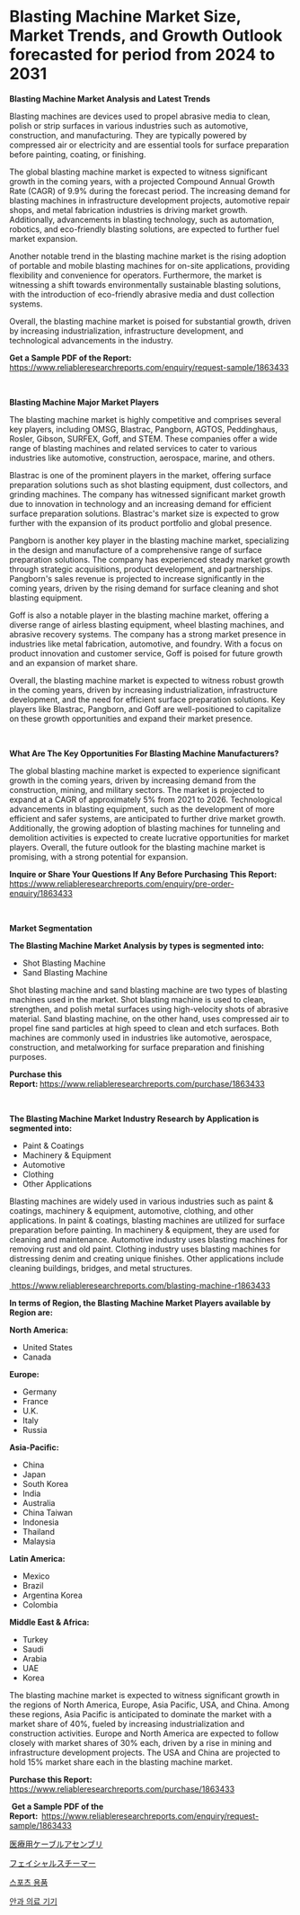 <p><h1>Blasting Machine Market Size, Market Trends, and Growth Outlook forecasted for period from 2024 to 2031</h1></p><p><strong>Blasting Machine Market Analysis and Latest Trends</strong></p>
<p><p>Blasting machines are devices used to propel abrasive media to clean, polish or strip surfaces in various industries such as automotive, construction, and manufacturing. They are typically powered by compressed air or electricity and are essential tools for surface preparation before painting, coating, or finishing.</p><p>The global blasting machine market is expected to witness significant growth in the coming years, with a projected Compound Annual Growth Rate (CAGR) of 9.9% during the forecast period. The increasing demand for blasting machines in infrastructure development projects, automotive repair shops, and metal fabrication industries is driving market growth. Additionally, advancements in blasting technology, such as automation, robotics, and eco-friendly blasting solutions, are expected to further fuel market expansion.</p><p>Another notable trend in the blasting machine market is the rising adoption of portable and mobile blasting machines for on-site applications, providing flexibility and convenience for operators. Furthermore, the market is witnessing a shift towards environmentally sustainable blasting solutions, with the introduction of eco-friendly abrasive media and dust collection systems.</p><p>Overall, the blasting machine market is poised for substantial growth, driven by increasing industrialization, infrastructure development, and technological advancements in the industry.</p></p>
<p><strong>Get a Sample PDF of the Report:&nbsp;</strong> <a href="https://www.reliableresearchreports.com/enquiry/request-sample/1863433">https://www.reliableresearchreports.com/enquiry/request-sample/1863433</a></p>
<p>&nbsp;</p>
<p><strong>Blasting Machine Major Market Players</strong></p>
<p><p>The blasting machine market is highly competitive and comprises several key players, including OMSG, Blastrac, Pangborn, AGTOS, Peddinghaus, Rosler, Gibson, SURFEX, Goff, and STEM. These companies offer a wide range of blasting machines and related services to cater to various industries like automotive, construction, aerospace, marine, and others.</p><p>Blastrac is one of the prominent players in the market, offering surface preparation solutions such as shot blasting equipment, dust collectors, and grinding machines. The company has witnessed significant market growth due to innovation in technology and an increasing demand for efficient surface preparation solutions. Blastrac's market size is expected to grow further with the expansion of its product portfolio and global presence.</p><p>Pangborn is another key player in the blasting machine market, specializing in the design and manufacture of a comprehensive range of surface preparation solutions. The company has experienced steady market growth through strategic acquisitions, product development, and partnerships. Pangborn's sales revenue is projected to increase significantly in the coming years, driven by the rising demand for surface cleaning and shot blasting equipment.</p><p>Goff is also a notable player in the blasting machine market, offering a diverse range of airless blasting equipment, wheel blasting machines, and abrasive recovery systems. The company has a strong market presence in industries like metal fabrication, automotive, and foundry. With a focus on product innovation and customer service, Goff is poised for future growth and an expansion of market share.</p><p>Overall, the blasting machine market is expected to witness robust growth in the coming years, driven by increasing industrialization, infrastructure development, and the need for efficient surface preparation solutions. Key players like Blastrac, Pangborn, and Goff are well-positioned to capitalize on these growth opportunities and expand their market presence.</p></p>
<p>&nbsp;</p>
<p><strong>What Are The Key Opportunities For Blasting Machine Manufacturers?</strong></p>
<p><p>The global blasting machine market is expected to experience significant growth in the coming years, driven by increasing demand from the construction, mining, and military sectors. The market is projected to expand at a CAGR of approximately 5% from 2021 to 2026. Technological advancements in blasting equipment, such as the development of more efficient and safer systems, are anticipated to further drive market growth. Additionally, the growing adoption of blasting machines for tunneling and demolition activities is expected to create lucrative opportunities for market players. Overall, the future outlook for the blasting machine market is promising, with a strong potential for expansion.</p></p>
<p><strong>Inquire or Share Your Questions If Any Before Purchasing This Report:</strong> <a href="https://www.reliableresearchreports.com/enquiry/pre-order-enquiry/1863433">https://www.reliableresearchreports.com/enquiry/pre-order-enquiry/1863433</a></p>
<p>&nbsp;</p>
<p><strong>Market Segmentation</strong></p>
<p><strong>The Blasting Machine Market Analysis by types is segmented into:</strong></p>
<p><ul><li>Shot Blasting Machine</li><li>Sand Blasting Machine</li></ul></p>
<p><p>Shot blasting machine and sand blasting machine are two types of blasting machines used in the market. Shot blasting machine is used to clean, strengthen, and polish metal surfaces using high-velocity shots of abrasive material. Sand blasting machine, on the other hand, uses compressed air to propel fine sand particles at high speed to clean and etch surfaces. Both machines are commonly used in industries like automotive, aerospace, construction, and metalworking for surface preparation and finishing purposes.</p></p>
<p><strong>Purchase this Report:&nbsp;</strong><a href="https://www.reliableresearchreports.com/purchase/1863433">https://www.reliableresearchreports.com/purchase/1863433</a></p>
<p>&nbsp;</p>
<p><strong>The Blasting Machine Market Industry Research by Application is segmented into:</strong></p>
<p><ul><li>Paint & Coatings</li><li>Machinery & Equipment</li><li>Automotive</li><li>Clothing</li><li>Other Applications</li></ul></p>
<p><p>Blasting machines are widely used in various industries such as paint & coatings, machinery & equipment, automotive, clothing, and other applications. In paint & coatings, blasting machines are utilized for surface preparation before painting. In machinery & equipment, they are used for cleaning and maintenance. Automotive industry uses blasting machines for removing rust and old paint. Clothing industry uses blasting machines for distressing denim and creating unique finishes. Other applications include cleaning buildings, bridges, and metal structures.</p></p>
<p><a href="https://www.reliableresearchreports.com/blasting-machine-r1863433">&nbsp;https://www.reliableresearchreports.com/blasting-machine-r1863433</a></p>
<p><strong>In terms of Region, the Blasting Machine Market Players available by Region are:</strong></p>
<p>
    <p> <strong> North America: </strong>
        <ul>
            <li>United States</li>
            <li>Canada</li>
        </ul>
        </p> 
    <p> <strong> Europe: </strong>
        <ul>
            <li>Germany</li>
            <li>France</li>
            <li>U.K.</li>
            <li>Italy</li>
            <li>Russia</li>
        </ul>
        </p> 
    <p> <strong> Asia-Pacific: </strong>
        <ul>
            <li>China</li>
            <li>Japan</li>
            <li>South Korea</li>
            <li>India</li>
            <li>Australia</li>
            <li>China Taiwan</li>
            <li>Indonesia</li>
            <li>Thailand</li>
            <li>Malaysia</li>
        </ul>
        </p> 
    <p> <strong> Latin America: </strong>
        <ul>
            <li>Mexico</li>
            <li>Brazil</li>
            <li>Argentina Korea</li>
            <li>Colombia</li>
        </ul>
        </p> 
    <p> <strong> Middle East & Africa: </strong>
        <ul>
            <li>Turkey</li>
            <li>Saudi</li>
            <li>Arabia</li>
            <li>UAE</li>
            <li>Korea</li>
        </ul>
    </p>
    </p>
<p><p>The blasting machine market is expected to witness significant growth in the regions of North America, Europe, Asia Pacific, USA, and China. Among these regions, Asia Pacific is anticipated to dominate the market with a market share of 40%, fueled by increasing industrialization and construction activities. Europe and North America are expected to follow closely with market shares of 30% each, driven by a rise in mining and infrastructure development projects. The USA and China are projected to hold 15% market share each in the blasting machine market.</p></p>
<p><strong>Purchase this Report: </strong><a href="https://www.reliableresearchreports.com/purchase/1863433">https://www.reliableresearchreports.com/purchase/1863433</a></p>
<p>&nbsp;<strong>Get a Sample PDF of the Report:&nbsp;&nbsp;</strong><a href="https://www.reliableresearchreports.com/enquiry/request-sample/1863433">https://www.reliableresearchreports.com/enquiry/request-sample/1863433</a></p>
<p><strong></strong></p>
<p><p><a href="https://medium.com/@hugofirst21/%E5%8C%BB%E7%99%82%E7%94%A8%E3%82%B1%E3%83%BC%E3%83%96%E3%83%AB%E7%B5%84%E7%AB%8B%E5%93%81%E5%B8%82%E5%A0%B4%E3%81%AE%E8%A6%8F%E6%A8%A1%E3%81%A8%E5%B8%82%E5%A0%B4%E5%8B%95%E5%90%91-%E5%AE%8C%E5%85%A8%E3%81%AA%E6%A5%AD%E7%95%8C%E6%A6%82%E8%A6%81-2024%E5%B9%B4%E3%81%8B%E3%82%892031%E5%B9%B4%E3%81%BE%E3%81%A7-ec5abbbcd6b9">医療用ケーブルアセンブリ</a></p><p><a href="https://medium.com/@kelscdowell78456/%E3%83%95%E3%82%A7%E3%82%A4%E3%82%B7%E3%83%A3%E3%83%AB%E3%82%B9%E3%83%81%E3%83%BC%E3%83%9E%E3%83%BC%E3%83%9E%E3%83%BC%E3%82%B1%E3%83%83%E3%83%88%E3%81%AE%E8%A6%8F%E6%A8%A1%E3%81%8C-%E4%B8%96%E7%95%8C%E3%81%AE%E6%A5%AD%E7%95%8C%E3%81%AB%E3%81%8A%E3%81%91%E3%82%8B%E6%9C%80%E9%81%A9%E3%81%AA%E3%83%9E%E3%83%BC%E3%82%B1%E3%83%86%E3%82%A3%E3%83%B3%E3%82%B0%E3%83%81%E3%83%A3%E3%83%8D%E3%83%AB%E3%82%92%E6%98%8E%E3%82%89%E3%81%8B%E3%81%AB%E3%81%97%E3%81%BE%E3%81%99-2c92bec3a2cd">フェイシャルスチーマー</a></p><p><a href="https://medium.com/@dellkoepp03/%EC%8A%A4%ED%8F%AC%EC%B8%A0-%EC%9A%A9%ED%92%88-%EC%8B%9C%EC%9E%A5-%EC%9D%B8%EC%82%AC%EC%9D%B4%ED%8A%B8-%EC%8B%9C%EC%9E%A5-%EB%8F%99%ED%96%A5-%EC%84%B1%EC%9E%A5-2024%EB%85%84%EB%B6%80%ED%84%B0-2031%EB%85%84%EA%B9%8C%EC%A7%80-%EC%98%88%EC%B8%A1%EB%90%9C-%EA%B2%83-08eae74996a8">스포츠 용품</a></p><p><a href="https://medium.com/@rickymetzdvm/%EC%95%88%EA%B3%BC-%EC%9D%98%EB%A3%8C-%EA%B8%B0%EA%B8%B0-%EC%8B%9C%EC%9E%A5-%EB%8F%99%ED%96%A5%EA%B3%BC-%EC%8B%9C%EC%9E%A5-%EB%B6%84%EC%84%9D%EC%9D%80-2024-2031%EB%85%84%EA%B9%8C%EC%A7%80-%EC%98%88%EC%B8%A1%EB%90%98%EC%97%88%EC%8A%B5%EB%8B%88%EB%8B%A4-f5429882189c">안과 의료 기기</a></p></p>